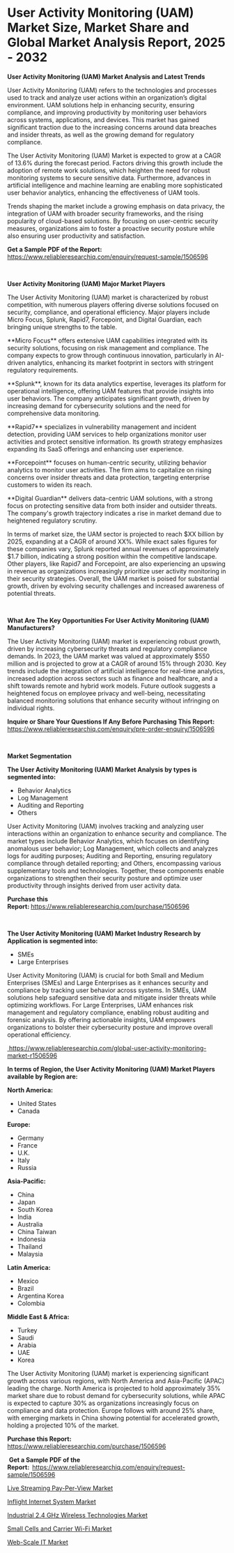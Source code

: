 <p><h1>User Activity Monitoring (UAM) Market Size, Market Share and Global Market Analysis Report, 2025 - 2032</h1></p><p><strong>User Activity Monitoring (UAM) Market Analysis and Latest Trends</strong></p>
<p><p>User Activity Monitoring (UAM) refers to the technologies and processes used to track and analyze user actions within an organization’s digital environment. UAM solutions help in enhancing security, ensuring compliance, and improving productivity by monitoring user behaviors across systems, applications, and devices. This market has gained significant traction due to the increasing concerns around data breaches and insider threats, as well as the growing demand for regulatory compliance.</p><p>The User Activity Monitoring (UAM) Market is expected to grow at a CAGR of 13.6% during the forecast period. Factors driving this growth include the adoption of remote work solutions, which heighten the need for robust monitoring systems to secure sensitive data. Furthermore, advances in artificial intelligence and machine learning are enabling more sophisticated user behavior analytics, enhancing the effectiveness of UAM tools.</p><p>Trends shaping the market include a growing emphasis on data privacy, the integration of UAM with broader security frameworks, and the rising popularity of cloud-based solutions. By focusing on user-centric security measures, organizations aim to foster a proactive security posture while also ensuring user productivity and satisfaction.</p></p>
<p><strong>Get a Sample PDF of the Report:&nbsp;</strong> <a href="https://www.reliableresearchiq.com/enquiry/request-sample/1506596?utm_campaign=121&utm_medium=2&utm_source=Github&utm_content=ia&utm_term=08042025&utm_id=user-activity-monitoring-uam">https://www.reliableresearchiq.com/enquiry/request-sample/1506596</a></p>
<p>&nbsp;</p>
<p><strong>User Activity Monitoring (UAM) Major Market Players</strong></p>
<p><p>The User Activity Monitoring (UAM) market is characterized by robust competition, with numerous players offering diverse solutions focused on security, compliance, and operational efficiency. Major players include Micro Focus, Splunk, Rapid7, Forcepoint, and Digital Guardian, each bringing unique strengths to the table.</p><p>**Micro Focus** offers extensive UAM capabilities integrated with its security solutions, focusing on risk management and compliance. The company expects to grow through continuous innovation, particularly in AI-driven analytics, enhancing its market footprint in sectors with stringent regulatory requirements.</p><p>**Splunk**, known for its data analytics expertise, leverages its platform for operational intelligence, offering UAM features that provide insights into user behaviors. The company anticipates significant growth, driven by increasing demand for cybersecurity solutions and the need for comprehensive data monitoring.</p><p>**Rapid7** specializes in vulnerability management and incident detection, providing UAM services to help organizations monitor user activities and protect sensitive information. Its growth strategy emphasizes expanding its SaaS offerings and enhancing user experience.</p><p>**Forcepoint** focuses on human-centric security, utilizing behavior analytics to monitor user activities. The firm aims to capitalize on rising concerns over insider threats and data protection, targeting enterprise customers to widen its reach.</p><p>**Digital Guardian** delivers data-centric UAM solutions, with a strong focus on protecting sensitive data from both insider and outsider threats. The company's growth trajectory indicates a rise in market demand due to heightened regulatory scrutiny.</p><p>In terms of market size, the UAM sector is projected to reach $XX billion by 2025, expanding at a CAGR of around XX%. While exact sales figures for these companies vary, Splunk reported annual revenues of approximately $1.7 billion, indicating a strong position within the competitive landscape. Other players, like Rapid7 and Forcepoint, are also experiencing an upswing in revenue as organizations increasingly prioritize user activity monitoring in their security strategies. Overall, the UAM market is poised for substantial growth, driven by evolving security challenges and increased awareness of potential threats.</p></p>
<p>&nbsp;</p>
<p><strong>What Are The Key Opportunities For User Activity Monitoring (UAM) Manufacturers?</strong></p>
<p><p>The User Activity Monitoring (UAM) market is experiencing robust growth, driven by increasing cybersecurity threats and regulatory compliance demands. In 2023, the UAM market was valued at approximately $550 million and is projected to grow at a CAGR of around 15% through 2030. Key trends include the integration of artificial intelligence for real-time analytics, increased adoption across sectors such as finance and healthcare, and a shift towards remote and hybrid work models. Future outlook suggests a heightened focus on employee privacy and well-being, necessitating balanced monitoring solutions that enhance security without infringing on individual rights.</p></p>
<p><strong>Inquire or Share Your Questions If Any Before Purchasing This Report:</strong> <a href="https://www.reliableresearchiq.com/enquiry/pre-order-enquiry/1506596?utm_campaign=121&utm_medium=2&utm_source=Github&utm_content=ia&utm_term=08042025&utm_id=user-activity-monitoring-uam">https://www.reliableresearchiq.com/enquiry/pre-order-enquiry/1506596</a></p>
<p>&nbsp;</p>
<p><strong>Market Segmentation</strong></p>
<p><strong>The User Activity Monitoring (UAM) Market Analysis by types is segmented into:</strong></p>
<p><ul><li>Behavior Analytics</li><li>Log Management</li><li>Auditing and Reporting</li><li>Others</li></ul></p>
<p><p>User Activity Monitoring (UAM) involves tracking and analyzing user interactions within an organization to enhance security and compliance. The market types include Behavior Analytics, which focuses on identifying anomalous user behavior; Log Management, which collects and analyzes logs for auditing purposes; Auditing and Reporting, ensuring regulatory compliance through detailed reporting; and Others, encompassing various supplementary tools and technologies. Together, these components enable organizations to strengthen their security posture and optimize user productivity through insights derived from user activity data.</p></p>
<p><strong>Purchase this Report:&nbsp;</strong><a href="https://www.reliableresearchiq.com/purchase/1506596?utm_campaign=121&utm_medium=2&utm_source=Github&utm_content=ia&utm_term=08042025&utm_id=user-activity-monitoring-uam">https://www.reliableresearchiq.com/purchase/1506596</a></p>
<p>&nbsp;</p>
<p><strong>The User Activity Monitoring (UAM) Market Industry Research by Application is segmented into:</strong></p>
<p><ul><li>SMEs</li><li>Large Enterprises</li></ul></p>
<p><p>User Activity Monitoring (UAM) is crucial for both Small and Medium Enterprises (SMEs) and Large Enterprises as it enhances security and compliance by tracking user behavior across systems. In SMEs, UAM solutions help safeguard sensitive data and mitigate insider threats while optimizing workflows. For Large Enterprises, UAM enhances risk management and regulatory compliance, enabling robust auditing and forensic analysis. By offering actionable insights, UAM empowers organizations to bolster their cybersecurity posture and improve overall operational efficiency.</p></p>
<p><a href="https://www.reliableresearchiq.com/global-user-activity-monitoring-market-r1506596?utm_campaign=121&utm_medium=2&utm_source=Github&utm_content=ia&utm_term=08042025&utm_id=user-activity-monitoring-uam">&nbsp;https://www.reliableresearchiq.com/global-user-activity-monitoring-market-r1506596</a></p>
<p><strong>In terms of Region, the User Activity Monitoring (UAM) Market Players available by Region are:</strong></p>
<p>
    <p> <strong> North America: </strong>
        <ul>
            <li>United States</li>
            <li>Canada</li>
        </ul>
        </p> 
    <p> <strong> Europe: </strong>
        <ul>
            <li>Germany</li>
            <li>France</li>
            <li>U.K.</li>
            <li>Italy</li>
            <li>Russia</li>
        </ul>
        </p> 
    <p> <strong> Asia-Pacific: </strong>
        <ul>
            <li>China</li>
            <li>Japan</li>
            <li>South Korea</li>
            <li>India</li>
            <li>Australia</li>
            <li>China Taiwan</li>
            <li>Indonesia</li>
            <li>Thailand</li>
            <li>Malaysia</li>
        </ul>
        </p> 
    <p> <strong> Latin America: </strong>
        <ul>
            <li>Mexico</li>
            <li>Brazil</li>
            <li>Argentina Korea</li>
            <li>Colombia</li>
        </ul>
        </p> 
    <p> <strong> Middle East & Africa: </strong>
        <ul>
            <li>Turkey</li>
            <li>Saudi</li>
            <li>Arabia</li>
            <li>UAE</li>
            <li>Korea</li>
        </ul>
    </p>
    </p>
<p><p>The User Activity Monitoring (UAM) market is experiencing significant growth across various regions, with North America and Asia-Pacific (APAC) leading the charge. North America is projected to hold approximately 35% market share due to robust demand for cybersecurity solutions, while APAC is expected to capture 30% as organizations increasingly focus on compliance and data protection. Europe follows with around 25% share, with emerging markets in China showing potential for accelerated growth, holding a projected 10% of the market.</p></p>
<p><strong>Purchase this Report: </strong><a href="https://www.reliableresearchiq.com/purchase/1506596?utm_campaign=121&utm_medium=2&utm_source=Github&utm_content=ia&utm_term=08042025&utm_id=user-activity-monitoring-uam">https://www.reliableresearchiq.com/purchase/1506596</a></p>
<p>&nbsp;<strong>Get a Sample PDF of the Report:&nbsp;&nbsp;</strong><a href="https://www.reliableresearchiq.com/enquiry/request-sample/1506596?utm_campaign=121&utm_medium=2&utm_source=Github&utm_content=ia&utm_term=08042025&utm_id=user-activity-monitoring-uam">https://www.reliableresearchiq.com/enquiry/request-sample/1506596</a></p>
<p><strong></strong></p>
<p><p><a href="https://github.com/bartzthateis/Market-Research-Report-List-1/blob/main/live-streaming-pay-per-view-market.md?utm_campaign=121&utm_medium=2&utm_source=Github&utm_content=ia&utm_term=08042025&utm_id=user-activity-monitoring-uam">Live Streaming Pay-Per-View Market</a></p><p><a href="https://github.com/kuciakkukalo/Market-Research-Report-List-1/blob/main/inflight-internet-system-market.md?utm_campaign=121&utm_medium=2&utm_source=Github&utm_content=ia&utm_term=08042025&utm_id=user-activity-monitoring-uam">Inflight Internet System Market</a></p><p><a href="https://github.com/danitkeavyx7/Market-Research-Report-List-1/blob/main/industrial-24-ghz-wireless-technologies-market.md?utm_campaign=121&utm_medium=2&utm_source=Github&utm_content=ia&utm_term=08042025&utm_id=user-activity-monitoring-uam">Industrial 2.4 GHz Wireless Technologies Market</a></p><p><a href="https://github.com/moorsdorak31/Market-Research-Report-List-1/blob/main/small-cells-and-carrier-wi-fi-market.md?utm_campaign=121&utm_medium=2&utm_source=Github&utm_content=ia&utm_term=08042025&utm_id=user-activity-monitoring-uam">Small Cells and Carrier Wi-Fi Market</a></p><p><a href="https://github.com/taffouasaoka/Market-Research-Report-List-1/blob/main/web-scale-it-market.md?utm_campaign=121&utm_medium=2&utm_source=Github&utm_content=ia&utm_term=08042025&utm_id=user-activity-monitoring-uam">Web-Scale IT Market</a></p></p>